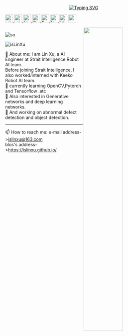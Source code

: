 <p align="center">
<a href="https://github.com/isLinXu">
	<img src="https://readme-typing-svg.demolab.com?font=Georgia&size=18&duration=2000&pause=100&multiline=true&width=500&height=80&lines=Lin Xu;Researcher+%7C+AI+Engineer;AI+%7C+Computer+Vision+%7C+Bots" alt="Typing SVG" />
</a>

<p> 
<a href="https://github.com/isLinXu"> <img src="https://komarev.com/ghpvc/?username=isLinXu&color=blue" height="25px" alt="github follow" /> </a>
<a href="https://github.com/isLinXu?tab=followers"> <img src="https://img.shields.io/github/followers/isLinXu?label=Followers&style=plastic" height="25px" alt="github follow" /> </a>
<a href="https://islinxu.github.io/"> <img src="https://img.shields.io/badge/homepage-3875B7.svg?labelColor=21438A&style=plastic" height="25px" alt="Lin Xu">
<a href="https://"><img src="https://img.shields.io/badge/scholar-4385FE.svg?&style=plastic&logo=google-scholar&logoColor=white" alt="Google Scholar" height="25px"> </a>
<a href="mailto:linxu.official@gmail.com"> <img src="https://img.shields.io/badge/gmail-%23D14836.svg?&style=plastic&logo=gmail&logoColor=white" height="25px" alt="Email">
<a href="https://https://github.com/isLinXu"><img src="https://img.shields.io/badge/linkedin-006CAC.svg?&style=plastic&logo=linkedin&logoColor=white" height="25px" alt="LinkedIn"> </a>
<a href="https:"><img src="https://img.shields.io/badge/知乎-0079FF.svg?style=plastic&logo=zhihu&logoColor=white" height="25px" alt="知乎"></a>
<a href="https://www.linkedin.com/in/xu-lin-3b78a5251/"> <img src="https://img.shields.io/badge/-CV-black?style=plastic" height="25px"> </a>
</p> 
<img style="width: 50%" align="right" src="https://github-readme-stats.vercel.app/api?username=isLinXu&show_icons=true&hide_border=true&count_private=true" />

<p align="center"> 
  <img src=""https://github-profile-trophy.vercel.app/?username=isLinXu&theme=dark"" />
</p>

</p>

<!-- <div align="center"> -->

<!--  <p align="left"> <img src="https://github-profile-trophy.vercel.app/?username=isLinXu&theme=dark" alt="isLinXu"> </p> -->

<p align="left"> <img src="https://github-readme-streak-stats.herokuapp.com/?user=isLinXu&theme=dark" alt="so" > </p>

<p align="left"> <img src="https://github-readme-stats.vercel.app/api/top-langs?username=isLinXu&show_icons=true&locale=en&layout=compact&theme=dark" alt="isLinXu" > </p>

<!-- <p align="left"> <img src="https://github-readme-stats.vercel.app/api?username=isLinXu&show_icons=true&locale=en&theme=dark" alt="isLinXu" ></p>  -->



💬 About me: 
I am Lin Xu, a AI Engineer at Strait Intelligence Robot AI team.</br> 
Before joining Strait Intelligence, I also worked/interned with Keeko Robot AI team. </br> 
🌱 currently learning OpenCV,Pytorch and Tensorflow .etc </br> 
🌱 Also interested in Generative networks and deep learning networks.</br> 
🔭 And working on abnormal defect detection and object detection.</br> 

---

📫 How to reach me: 
e-mail address->islinxu@163.com </br> 
blos's address->https://islinxu.github.io/</br> 